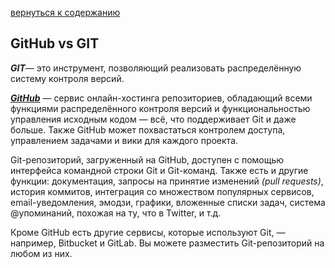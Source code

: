 [вернуться к содержанию](/readme.md)

## GitHub vs GIT

***GIT***— это инструмент, позволяющий реализовать распределённую систему контроля версий.

***[GitHub](https://github.com/)***  — сервис онлайн-хостинга репозиториев, обладающий всеми функциями распределённого контроля версий и функциональностью управления исходным кодом — всё, что поддерживает Git и даже больше. Также GitHub может похвастаться контролем доступа, управлением задачами и вики для каждого проекта.

Git-репозиторий, загруженный на GitHub, доступен с помощью интерфейса командной строки Git и Git-команд. Также есть и другие функции: документация, запросы на принятие изменений *(pull requests)*, история коммитов, интеграция со множеством популярных сервисов, email-уведомления, эмодзи, графики, вложенные списки задач, система @упоминаний, похожая на ту, что в Twitter, и т.д.

Кроме GitHub есть другие сервисы, которые используют Git, — например, Bitbucket и GitLab. Вы можете разместить Git-репозиторий на любом из них.
